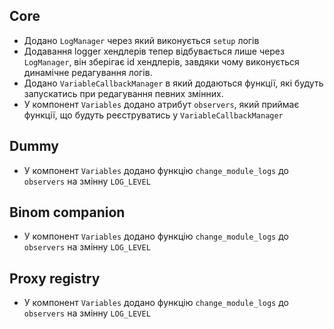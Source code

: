 ## Core
* Додано `LogManager` через який виконується `setup` логів
* Додавання logger хендлерів тепер відбувається лише через `LogManager`, він зберігає id хендлерів, завдяки чому виконується динамічне редагування логів.
* Додано `VariableCallbackManager` в який додаються функції, які будуть запускатись при редагування певних змінних.
* У компонент `Variables` додано атрибут `observers`, який приймає функції, що будуть реєструватись у `VariableCallbackManager`

## Dummy
* У компонент `Variables` додано функцію `change_module_logs` до `observers` на змінну `LOG_LEVEL`

## Binom companion
* У компонент `Variables` додано функцію `change_module_logs` до `observers` на змінну `LOG_LEVEL`

## Proxy registry
* У компонент `Variables` додано функцію `change_module_logs` до `observers` на змінну `LOG_LEVEL`